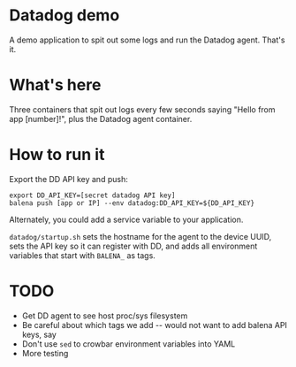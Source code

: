 # Datadog demo

A demo application to spit out some logs and run the Datadog agent.
That's it.

# What's here

Three containers that spit out logs every few seconds saying "Hello
from app [number]!", plus the Datadog agent container.

# How to run it

Export the DD API key and push:

```
export DD_API_KEY=[secret datadog API key]
balena push [app or IP] --env datadog:DD_API_KEY=${DD_API_KEY}
```

Alternately, you could add a service variable to your application.


`datadog/startup.sh` sets the hostname for the agent to the device
UUID, sets the API key so it can register with DD, and adds all
environment variables that start with `BALENA_` as tags.

# TODO

- Get DD agent to see host proc/sys filesystem
- Be careful about which tags we add -- would not want to add balena API
  keys, say
- Don't use `sed` to crowbar environment variables into YAML
- More testing 

